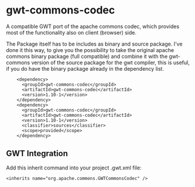 gwt-commons-codec
=================

A compatible GWT port of the apache commons codec, which provides most of the functionality also on client (browser) side.

The Package itself has to be includes as binary and source package. I've done it this way, to give you the possibility to take the original apache commons binary package (full compatible) and combine it with the gwt-commons version of the source package for the gwt compiler, this is useful, if you do have the binary package already in the dependency list.

```
    <dependency>
      <groupId>gwt-commons-codec</groupId>
      <artifactId>gwt-commons-codec</artifactId>
      <version>1.10-1</version>
    </dependency>
    <dependency>
      <groupId>gwt-commons-codec</groupId>
      <artifactId>gwt-commons-codec</artifactId>
      <version>1.10-1</version>
      <classifier>sources</classifier>
      <scope>provided</scope>
    </dependency>
```

GWT Integration
---------------

Add this inherit command into your project .gwt.xml file:

```
<inherits name="org.apache.commons.GWTCommonsCodec" />
```
